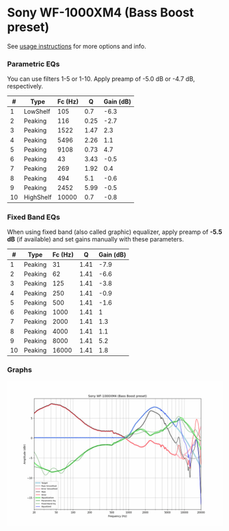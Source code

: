 # Sony WF-1000XM4 (Bass Boost preset)
See [usage instructions](https://github.com/jaakkopasanen/AutoEq#usage) for more options and info.

### Parametric EQs
You can use filters 1-5 or 1-10. Apply preamp of -5.0 dB or -4.7 dB, respectively.

|   # | Type      |   Fc (Hz) |    Q |   Gain (dB) |
|-----|-----------|-----------|------|-------------|
|   1 | LowShelf  |       105 | 0.7  |        -6.3 |
|   2 | Peaking   |       116 | 0.25 |        -2.7 |
|   3 | Peaking   |      1522 | 1.47 |         2.3 |
|   4 | Peaking   |      5496 | 2.26 |         1.1 |
|   5 | Peaking   |      9108 | 0.73 |         4.7 |
|   6 | Peaking   |        43 | 3.43 |        -0.5 |
|   7 | Peaking   |       269 | 1.92 |         0.4 |
|   8 | Peaking   |       494 | 5.1  |        -0.6 |
|   9 | Peaking   |      2452 | 5.99 |        -0.5 |
|  10 | HighShelf |     10000 | 0.7  |        -0.8 |

### Fixed Band EQs
When using fixed band (also called graphic) equalizer, apply preamp of **-5.5 dB** (if available) and set gains manually with these parameters.

|   # | Type    |   Fc (Hz) |    Q |   Gain (dB) |
|-----|---------|-----------|------|-------------|
|   1 | Peaking |        31 | 1.41 |        -7.9 |
|   2 | Peaking |        62 | 1.41 |        -6.6 |
|   3 | Peaking |       125 | 1.41 |        -3.8 |
|   4 | Peaking |       250 | 1.41 |        -0.9 |
|   5 | Peaking |       500 | 1.41 |        -1.6 |
|   6 | Peaking |      1000 | 1.41 |         1   |
|   7 | Peaking |      2000 | 1.41 |         1.3 |
|   8 | Peaking |      4000 | 1.41 |         1.1 |
|   9 | Peaking |      8000 | 1.41 |         5.2 |
|  10 | Peaking |     16000 | 1.41 |         1.8 |

### Graphs
![](./Sony%20WF-1000XM4%20(Bass%20Boost%20preset).png)
